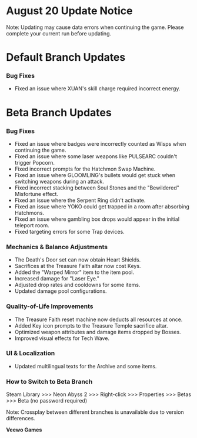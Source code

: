 # August 20 Update Notice

Note: Updating may cause data errors when continuing the game. Please complete your current run before updating.

# Default Branch Updates

### Bug Fixes

* Fixed an issue where XUAN's skill charge required incorrect energy.
# Beta Branch Updates

### Bug Fixes

* Fixed an issue where badges were incorrectly counted as Wisps when continuing the game.
* Fixed an issue where some laser weapons like PULSEARC couldn't trigger Popcorn.
* Fixed incorrect prompts for the Hatchmon Swap Machine.
* Fixed an issue where GLOOMLING's bullets would get stuck when switching weapons during an attack.
* Fixed incorrect stacking between Soul Stones and the "Bewildered" Misfortune effect.
* Fixed an issue where the Serpent Ring didn't activate.
* Fixed an issue where YOKO could get trapped in a room after absorbing Hatchmons.
* Fixed an issue where gambling box drops would appear in the initial teleport room.
* Fixed targeting errors for some Trap devices.
### Mechanics & Balance Adjustments

* The Death's Door set can now obtain Heart Shields.
* Sacrifices at the Treasure Faith altar now cost Keys.
* Added the "Warped Mirror" item to the item pool.
* Increased damage for "Laser Eye."
* Adjusted drop rates and cooldowns for some items.
* Updated damage pool configurations.
### Quality-of-Life Improvements

* The Treasure Faith reset machine now deducts all resources at once.
* Added Key icon prompts to the Treasure Temple sacrifice altar.
* Optimized weapon attributes and damage items dropped by Bosses.
* Improved visual effects for Tech Wave.
### UI & Localization

* Updated multilingual texts for the Archive and some items.
### How to Switch to Beta Branch

Steam Library >>> Neon Abyss 2 >>> Right-click >>> Properties >>> Betas >>> Beta (no password required)

Note: Crossplay between different branches is unavailable due to version differences.

**Veewo Games**

